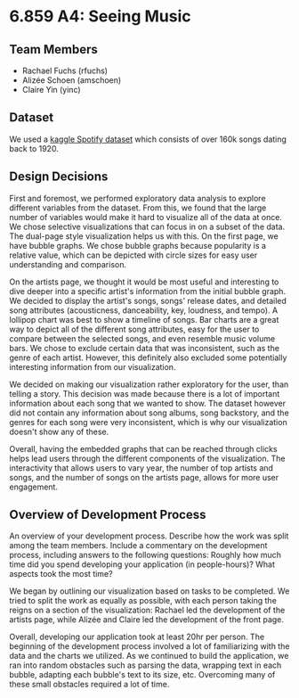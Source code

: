 # 6.859 A4: Seeing Music

## Team Members
- Rachael Fuchs (rfuchs)
- Alizée Schoen (amschoen)
- Claire Yin (yinc)

## Dataset

We used a [kaggle Spotify dataset](https://www.kaggle.com/yamaerenay/spotify-dataset-19212020-160k-tracks) which consists of over 160k songs dating back to 1920.

## Design Decisions
First and foremost, we performed exploratory data analysis to explore different variables from the dataset. From this, we found that the large number of variables would make it hard to visualize all of the data at once. We chose selective visualizations that can focus in on a subset of the data. The dual-page style visualization helps us with this. On the first page, we have bubble graphs. We chose bubble graphs because popularity is a relative value, which can be depicted with circle sizes for easy user understanding and comparison.

On the artists page, we thought it would be most useful and interesting to dive deeper into a specific artist's information from the initial bubble graph. We decided to display the artist's songs, songs' release dates, and detailed song attributes (acousticness, danceability, key, loudness, and tempo). A lollipop chart was best to show a timeline of songs. Bar charts are a great way to depict all of the different song attributes, easy for the user to compare between the selected songs, and even resemble music volume bars. We chose to exclude certain data that was inconsistent, such as the genre of each artist. However, this definitely also excluded some potentially interesting information from our visualization.

We decided on making our visualization rather exploratory for the user, than telling a story. This decision was made because there is a lot of important information about each song that we wanted to show. The dataset however did not contain any information about song albums, song backstory, and the genres for each song were very inconsistent, which is why our visualization doesn't show any of these.

Overall, having the embedded graphs that can be reached through clicks helps lead users through the different components of the visualization. The interactivity that allows users to vary year, the number of top artists and songs, and the number of songs on the artists page, allows for more user engagement.


## Overview of Development Process
An overview of your development process. Describe how the work was split among the team members. Include a commentary on the development process, including answers to the following questions: Roughly how much time did you spend developing your application (in people-hours)? What aspects took the most time?

We began by outlining our visualization based on tasks to be completed. We tried to split the work as equally as possible, with each person taking the reigns on a section of the visualization: Rachael led the development of the artists page, while Alizée and Claire led the development of the front page. 

Overall, developing our application took at least 20hr per person. The beginning of the development process involved a lot of familiarizing with the data and the charts we utilized. As we continued to build the application, we ran into random obstacles such as parsing the data, wrapping text in each bubble, adapting each bubble's text to its size, etc. Overcoming many of these small obstacles required a lot of time.
